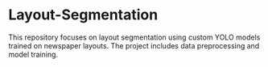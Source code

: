 # Layout-Segmentation
This repository focuses on layout segmentation using custom YOLO models trained on newspaper layouts. The project includes data preprocessing and model training.
